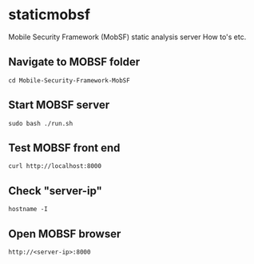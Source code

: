 # staticmobsf
Mobile Security Framework (MobSF) static analysis server How to's etc.

## Navigate to MOBSF folder
```
cd Mobile-Security-Framework-MobSF
```

## Start MOBSF server
```
sudo bash ./run.sh
```

## Test MOBSF front end
```
curl http://localhost:8000
```

## Check "server-ip"
```
hostname -I
```


## Open MOBSF browser
```
http://<server-ip>:8000
```
